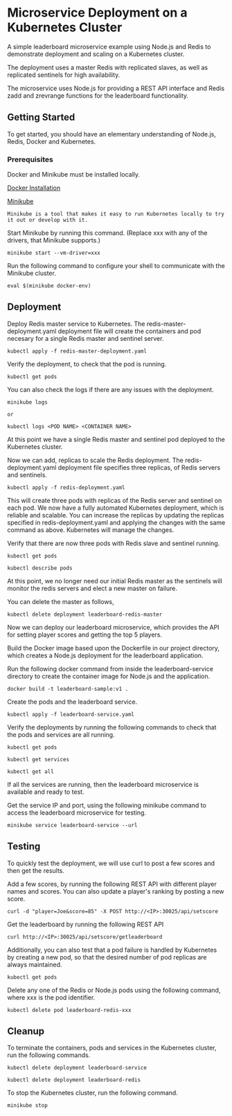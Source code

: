 # Microservice Deployment on a Kubernetes Cluster     

A simple leaderboard microservice example using Node.js and Redis to demonstrate deployment and scaling on a Kubernetes cluster. 

The deployment uses a master Redis with replicated slaves, as well as replicated sentinels for high availability.

The microservice uses Node.js for providing a REST API interface and Redis zadd and zrevrange functions for the leaderboard functionality.  
 
## Getting Started

To get started, you should have an elementary understanding of Node.js, Redis, Docker and Kubernetes. 

### Prerequisites

Docker and Minikube must be installed locally.

[Docker Installation](https://docs.docker.com/get-started/)

[Minikube](https://github.com/kubernetes/minikube)  

```
Minikube is a tool that makes it easy to run Kubernetes locally to try it out or develop with it. 
```

Start Minikube by running this command. (Replace xxx with any of the drivers, that Minikube supports.)

```
minikube start --vm-driver=xxx
```

Run the following command to configure your shell to communicate with the Minikube cluster.

``` 
eval $(minikube docker-env)
```

## Deployment

Deploy Redis master service to Kubernetes. The redis-master-deployment.yaml deployment file will create the containers and pod necesary for a single Redis master and sentinel server.

```
kubectl apply -f redis-master-deployment.yaml
```

Verify the deployment, to check that the pod is running. 

```
kubectl get pods
```

You can also check the logs if there are any issues with the deployment. 
```
minikube logs 

or 

kubectl logs <POD NAME> <CONTAINER NAME>
```

At this point we have a single Redis master and sentinel pod deployed to the Kubernetes cluster.  


Now we can add, replicas to scale the Redis deployment. The redis-deployment.yaml deployment file specifies three replicas, of Redis servers and sentinels.

```
kubectl apply -f redis-deployment.yaml
```

This will create three pods with replicas of the Redis server and sentinel on each pod. We now have a fully automated Kubernetes deployment, which is reliable and scalable. You can increase the replicas by updating the replicas specified in redis-deployment.yaml and applying the changes with the same command as above. Kubernetes will manage the changes. 

Verify that there are now three pods with Redis slave and sentinel running.

```
kubectl get pods

kubectl describe pods
```

At this point, we no longer need our initial Redis master as the sentinels will monitor the redis servers and elect a new master on failure. 

You can delete the master as follows,

```
kubectl delete deployment leaderboard-redis-master
```
 
Now we can deploy our leaderboard microservice, which provides the API for setting player scores and getting the top 5 players.

Build the Docker image based upon the Dockerfile in our project directory, which creates a Node.js deployment for the leaderboard application.

Run the following docker command from inside the leaderboard-service directory to create the container image for Node.js and the application. 

```
docker build -t leaderboard-sample:v1 .
```

Create the pods and the leaderboard service.

```
kubectl apply -f leaderboard-service.yaml
```
 
Verify the deployments by running the following commands to check that the pods and services are all running. 


```
kubectl get pods

kubectl get services

kubectl get all

```

If all the services are running, then the leaderboard microservice is available and ready to test.

Get the service IP and port, using the following minikube command to access the leaderboard microservice for testing.

```
minikube service leaderboard-service --url 
``` 

## Testing

To quickly test the deployment, we will use curl to post a few scores and then get the results. 

Add a few scores, by running the following REST API with different player names and scores. You can also update a player's ranking by posting a new score.

```
curl -d "player=Joe&score=85" -X POST http://<IP>:30025/api/setscore
```

Get the leaderboard by running the following REST API

```
curl http://<IP>:30025/api/setscore/getleaderboard
```

Additionally, you can also test that a pod failure is handled by Kubernetes by creating a new pod, so that the desired number of pod replicas are always maintained.  

```
kubectl get pods
```

Delete any one of the Redis or Node.js pods using the following command, where xxx is the pod identifier.

```
kubectl delete pod leaderboard-redis-xxx 
```


## Cleanup

To terminate the containers, pods and services in the Kubernetes cluster, run the following commands.

```
kubectl delete deployment leaderboard-service

kubectl delete deployment leaderboard-redis
```

To stop the Kubernetes cluster, run the following command.  

```
minikube stop
```
